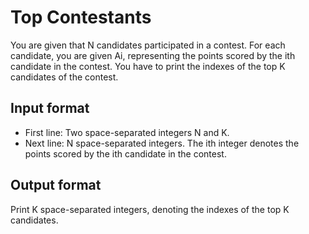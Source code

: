 # Top Contestants

You are given that N candidates participated in a contest. For each candidate, you are given Ai, representing the points scored by the ith candidate in the contest. You have to print the indexes of the top K candidates of the contest.

## Input format

- First line: Two space-separated integers N and K.
- Next line: N space-separated integers. The ith integer denotes the points scored by the ith candidate in the contest.

## Output format

Print K space-separated integers, denoting the indexes of the top K candidates.
